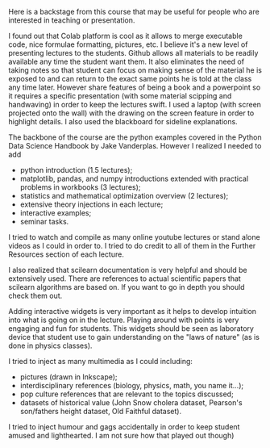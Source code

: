 Here is a backstage from this course that may be useful for people who are interested in teaching or presentation.

I found out that Colab platform is cool as it allows to merge executable code, nice formulae formatting, pictures, etc. I believe it's a new level of presenting lectures to the students. Github allows all materials to be readily available any time the student want them. It also eliminates the need of taking notes so that student can focus on making sense of the material he is exposed to and can return to the exact same points he is told at the class any time later.
However share features of being a book and a powerpoint so it requires a specific presentation (with some material scipping and handwaving) in order to keep the lectures swift. I used a laptop (with screen projected onto the wall) with the drawing on the screen feature in order to highlight details. I also used the blackboard for sideline explanations.

The backbone of the course are the python examples covered in the Python Data Science Handbook by Jake Vanderplas. However I realized I needed to add
* python introduction (1.5 lectures);
* matplotlib, pandas, and numpy introductions extended with practical problems in workbooks (3 lectures);
* statistics and mathematical optimization overview (2 lectures);
* extensive theory injections in each lecture;
* interactive examples;
* seminar tasks.

I tried to watch and compile as many online youtube lectures or stand alone videos as I could in order to. I tried to do credit to all of them in the Further Resources section of each lecture.


I also realized that scilearn documentation is very helpful and should be extensively used. There are references to actual scientific papers that scilearn algorithms are based on. If you want to go in depth you should check them out.


Adding interactive widgets is very important as it helps to develop intuition into what is going on in the lecture. Playing around with points is very engaging and fun for students. This widgets should be seen as laboratory device that student use to gain understanding on the "laws of nature" (as is done in physics classes). 


I tried to inject as many multimedia as I could including:
* pictures (drawn in Inkscape);
* interdisciplinary references (biology, physics, math, you name it...);
* pop culture references that are relevant to the topics discussed;
* datasets of historical value (John Snow cholera dataset, Pearson's son/fathers height dataset, Old Faithful dataset).

I tried to inject humour and gags accidentally in order to keep student amused and lighthearted. I am not sure how that played out though)
